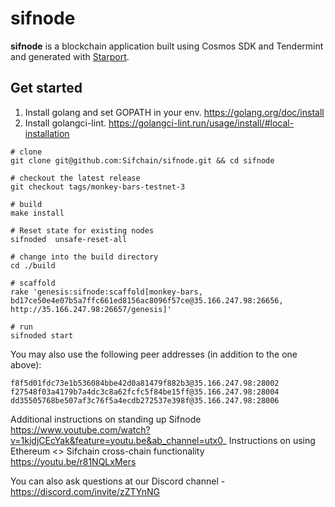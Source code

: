 # sifnode

**sifnode** is a blockchain application built using Cosmos SDK and Tendermint and generated with [Starport](https://github.com/tendermint/starport).

## Get started

1. Install golang and set GOPATH in your env. https://golang.org/doc/install
2. Install golangci-lint. https://golangci-lint.run/usage/install/#local-installation

```
# clone
git clone git@github.com:Sifchain/sifnode.git && cd sifnode

# checkout the latest release
git checkout tags/monkey-bars-testnet-3

# build
make install

# Reset state for existing nodes
sifnoded  unsafe-reset-all

# change into the build directory
cd ./build

# scaffold
rake 'genesis:sifnode:scaffold[monkey-bars, bd17ce50e4e07b5a7ffc661ed8156ac8096f57ce@35.166.247.98:26656, http://35.166.247.98:26657/genesis]'

# run
sifnoded start
```

You may also use the following peer addresses (in addition to the one above):

```
f8f5d01fdc73e1b536084bbe42d0a81479f882b3@35.166.247.98:28002
f27548f03a4179b7a4dc3c8a62fcfc5f84be15ff@35.166.247.98:28004
dd35505768be507af3c76f5a4ecdb272537e398f@35.166.247.98:28006
```

Additional instructions on standing up Sifnode https://www.youtube.com/watch?v=1kjdjCEcYak&feature=youtu.be&ab_channel=utx0_
Instructions on using Ethereum <> Sifchain cross-chain functionality https://youtu.be/r81NQLxMers

You can also ask questions at our Discord channel - https://discord.com/invite/zZTYnNG
